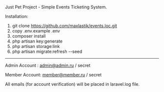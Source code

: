 Just Pet Project - Simple Events Ticketing System.

Installation:
1) git clone https://github.com/maxlastik/events.loc.git
2) copy .env.example .env
3) composer install
4) php artisan key:generate
5) php artisan storage:link
6) php artisan migrate:refresh --seed

---------------
Admin Account : admin@admin.ru / secret

Member Account: member@member.ru / secret

All emails (for account verification) will be placed in laravel.log file.
